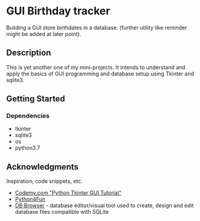 # GUI Birthday tracker
Building a GUI store birthdates in a database.
(further utility like reminder might be added at later point).

## Description

This is yet another one of my mini-projects. 
It intends to understand and apply the basics of GUI programming and database setup using Tkinter and sqlite3.


## Getting Started

### Dependencies

* tkinter
* sqlite3
* os
* python3.7



## Acknowledgments

Inspiration, code snippets, etc.
* [Codemy.com "Python Tkinter GUI Tutorial"](https://www.youtube.com/watch?v=YR3h2CY21-U&list=PLCC34OHNcOtoC6GglhF3ncJ5rLwQrLGnV&index=19)
* [Python4Fun](http://openbookproject.net/courses/python4fun/tkphone1.html)
* [DB Browser](https://sqlitebrowser.org/dl/) - database editor/visual tool used to create, design and edit database files compatible with SQLite


